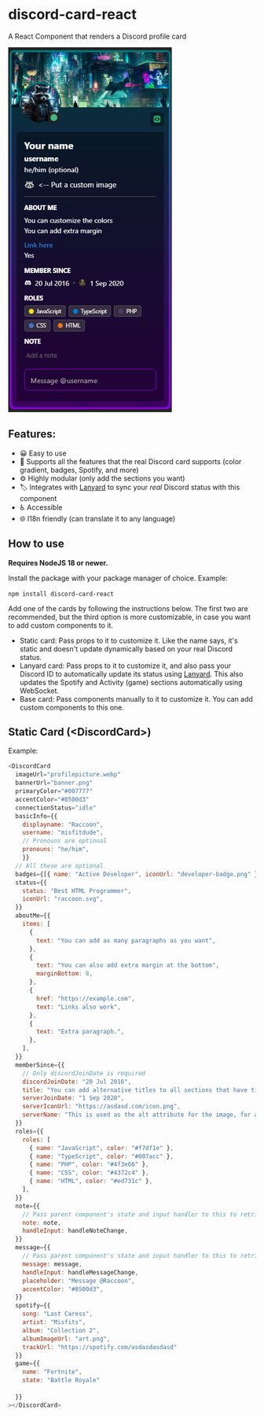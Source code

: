 # discord-card-react

A React Component that renders a Discord profile card

![Card Preview](/github/card-preview.png)

## Features:

- 😀 Easy to use
- 📄 Supports all the features that the real Discord card supports (color gradient, badges, Spotify, and more)
- ⚙️ Highly modular (only add the sections you want)
- 🏷️ Integrates with [Lanyard](https://github.com/Phineas/lanyard) to sync your _real_ Discord status with this component
- ♿ Accessible
- 🌐 I18n friendly (can translate it to any language)

## How to use

**Requires NodeJS 18 or newer.**

Install the package with your package manager of choice. Example:

`npm install discord-card-react`

Add one of the cards by following the instructions below. The first two are recommended, but the third option is more customizable, in case you want to add custom components to it.

- Static card: Pass props to it to customize it. Like the name says, it's static and doesn't update dynamically based on your real Discord status.
- Lanyard card: Pass props to it to customize it, and also pass your Discord ID to automatically update its status using [Lanyard](https://github.com/Phineas/lanyard). This also updates the Spotify and Activity (game) sections automatically using WebSocket.
- Base card: Pass components manually to it to customize it. You can add custom components to this one.

## Static Card (\<DiscordCard\>)

Example:

```js
<DiscordCard
  imageUrl="profilepicture.webp"
  bannerUrl="banner.png"
  primaryColor="#007777"
  accentColor="#8500d3"
  connectionStatus="idle"
  basicInfo={{
    displayname: "Raccoon",
    username: "misfitdude",
    // Pronouns are optional
    pronouns: "he/him",
    }}
  // All these are optional
  badges={[{ name: "Active Developer", iconUrl: "developer-badge.png" }]}
  status={{
    status: "Best HTML Programmer",
    iconUrl: "raccoon.svg",
  }}
  aboutMe={{
    items: [
      {
        text: "You can add as many paragraphs as you want",
      },
      {
        text: "You can also add extra margin at the bottom",
        marginBottom: 8,
      },
      {
        href: "https://example.com",
        text: "Links also work",
      },
      {
        text: "Extra paragraph.",
      },
    ],
  }}
  memberSince={{
    // Only discordJoinDate is required
    discordJoinDate: "20 Jul 2016",
    title: "You can add alternative titles to all sections that have titles",
    serverJoinDate: "1 Sep 2020",
    serverIconUrl: "https://asdasd.com/icon.png",
    serverName: "This is used as the alt attribute for the image, for accessibility"
  }}
  roles={{
    roles: [
      { name: "JavaScript", color: "#f7df1e" },
      { name: "TypeScript", color: "#007acc" },
      { name: "PHP", color: "#4f3e66" },
      { name: "CSS", color: "#4372c4" },
      { name: "HTML", color: "#ed731c" },
    ],
  }}
  note={{
    // Pass parent component's state and input handler to this to retrieve the note
    note: note,
    handleInput: handleNoteChange,
  }}
  message={{
    // Pass parent component's state and input handler to this to retrieve the message note
    message: message,
    handleInput: handleMessageChange,
    placeholder: "Message @Raccoon",
    accentColor: "#8500d3",
  }}
  spotify={{
    song: "Last Caress",
    artist: "Misfits",
    album: "Collection 2",
    albumImageUrl: "art.png",
    trackUrl: "https://spotify.com/asdasdasdasd"
  }}
  game={{
    name: "Fortnite",
    state: "Battle Royale"

  }}
></DiscordCard>
```
